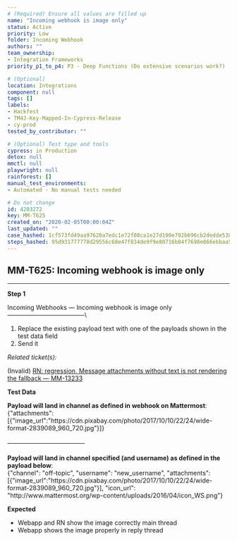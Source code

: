 ```yaml
---
# (Required) Ensure all values are filled up
name: "Incoming webhook is image only"
status: Active
priority: Low
folder: Incoming Webhook
authors: ""
team_ownership: 
- Integration Frameworks
priority_p1_to_p4: P3 - Deep Functions (Do extensive scenarios work?)

# (Optional)
location: Integrations
component: null
tags: []
labels: 
- Hackfest
- TM4J-Key-Mapped-In-Cypress-Release
- cy-prod
tested_by_contributor: ""

# (Optional) Test type and tools
cypress: in Production
detox: null
mmctl: null
playwright: null
rainforest: []
manual_test_environments: 
- Automated - No manual tests needed

# Do not change
id: 4203272
key: MM-T625
created_on: "2020-02-05T00:00:04Z"
last_updated: ""
case_hashed: 1cf573fd49aa97620a7edc1e72f08ca1e27d190e792b696cb2dedde538bd97388ee6ee823853ba6b177fbb39f344f0b0
steps_hashed: 95d931777778d29556c68e47f834de9f9e80716b84f7698e066ebbaa51f439d0f25b1247b9267b2fdf36a1e14aad948f
---
```


<!-- (Auto-generated) Based on frontmatter's "key" and "name" -->

## MM-T625: Incoming webhook is image only

---

**Step 1**

Incoming Webhooks — Incoming webhook is image only\
–––––––––––––––––––––––––\\

1. Replace the existing payload text with one of the payloads shown in the test data field
2. Send it

_Related ticket(s):_

(Invalid) [RN: regression, Message attachments without text is not rendering the fallback — MM-13233](https://mattermost.atlassian.net/browse/MM-13233)

**Test Data**

**Payload will land in channel as defined in webhook on Mattermost**:\
{"attachments":\[{"image\_url":"https\://cdn.pixabay.com/photo/2017/10/10/22/24/wide-format-2839089\_960\_720.jpg"}]}\
\
–––––––––––––––––––––––––\
\
**Payload will land in channel specified (and username) as defined in the payload below**:\
{"channel": "off-topic", "username": "new\_username", "attachments":\[{"image\_url":"https\://cdn.pixabay.com/photo/2017/10/10/22/24/wide-format-2839089\_960\_720.jpg"}], "icon\_url": "http\://www\.mattermost.org/wp-content/uploads/2016/04/icon\_WS.png"}

**Expected**

- Webapp and RN show the image correctly main thread
- Webapp shows the image properly in reply thread

